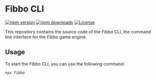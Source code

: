 # Fibbo CLI

[![npm version][npm-version-src]][npm-version-href]
[![npm downloads][npm-downloads-src]][npm-downloads-href]
[![License][license-src]][license-href]

This repository contains the source code of the Fibbo CLI, the command line interface for the Fibbo game engine.

## Usage

To start the Fibbo CLI, you can use the following command:

```bash
npx fibbo
```

<!-- Badges -->
[npm-version-src]: https://img.shields.io/npm/v/@fibbojs/cli/latest.svg?style=flat&colorA=18181B&colorB=28CF8D
[npm-version-href]: https://npmjs.com/package/@fibbojs/cli

[npm-downloads-src]: https://img.shields.io/npm/dm/@fibbojs/cli.svg?style=flat&colorA=18181B&colorB=28CF8D
[npm-downloads-href]: https://npmjs.com/package/@fibbojs/cli

[license-src]: https://img.shields.io/npm/l/@fibbojs/cli.svg?style=flat&colorA=18181B&colorB=28CF8D
[license-href]: https://npmjs.com/package/@fibbojs/cli
